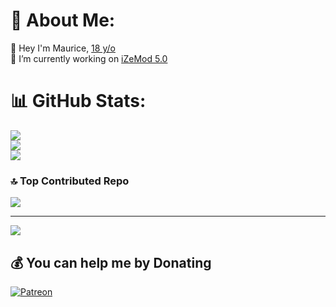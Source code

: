 # 💫 About Me:
🌱 Hey I'm Maurice, [18 y/o](https://happyhappybirthday.net/de/2007/01/31)<br>🔭 I’m currently working on [iZeMod 5.0](https://github.com/iZeStudios/iZeMod)


# 📊 GitHub Stats:
![](https://github-readme-stats.vercel.app/api?username=avgmaurice&theme=shadow_blue&hide_border=false&include_all_commits=true&count_private=true)<br/>
![](https://nirzak-streak-stats.vercel.app/?user=avgmaurice&theme=shadow_blue&hide_border=false)<br/>
![](https://github-readme-stats.vercel.app/api/top-langs/?username=avgmaurice&theme=shadow_blue&hide_border=false&include_all_commits=true&count_private=true&layout=compact)

### 🔝 Top Contributed Repo
![](https://github-contributor-stats.vercel.app/api?username=avgmaurice&limit=5&theme=shadow_blue&combine_all_yearly_contributions=true)

---
[![](https://visitcount.itsvg.in/api?id=avgmaurice&icon=0&color=0)](https://visitcount.itsvg.in)

  ## 💰 You can help me by Donating
  [![Patreon](https://img.shields.io/badge/PayPal-0070E0?style=for-the-badge&logo=paypal&logoColor=white)](https://paypal.me/mautpf) 

  
<!-- Proudly created with GPRM ( https://gprm.itsvg.in ) -->
